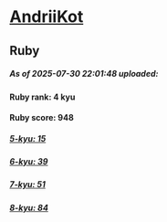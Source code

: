 # [AndriiKot](https://www.codewars.com/users/AndriiKot) 
## Ruby

##### As of 2025-07-30 22:01:48 uploaded:

#### Ruby rank: 4 kyu

#### Ruby score: 948

##### [5-kyu: 15](https://github.com/AndriiKot/Ruby__CodeWars/tree/main/kyu-5)

##### [6-kyu: 39](https://github.com/AndriiKot/Ruby__CodeWars/tree/main/kyu-6)

##### [7-kyu: 51](https://github.com/AndriiKot/Ruby__CodeWars/tree/main/kyu-7)

##### [8-kyu: 84](https://github.com/AndriiKot/Ruby__CodeWars/tree/main/kyu-8)

